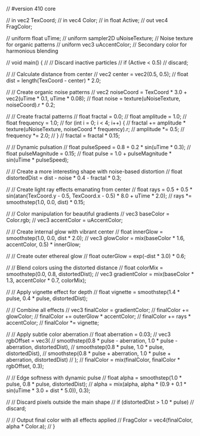 // #version 410 core

// in vec2 TexCoord;
// in vec4 Color;
// in float Active;
// out vec4 FragColor;

// uniform float uTime;
// uniform sampler2D uNoiseTexture;  // Noise texture for organic patterns
// uniform vec3 uAccentColor;        // Secondary color for harmonious blending

// void main() {
//     // Discard inactive particles
//     if (Active < 0.5) 
//         discard;
    
//     // Calculate distance from center
//     vec2 center = vec2(0.5, 0.5);
//     float dist = length(TexCoord - center) * 2.0;
    
//     // Create organic noise patterns
//     vec2 noiseCoord = TexCoord * 3.0 + vec2(uTime * 0.1, uTime * 0.08);
//     float noise = texture(uNoiseTexture, noiseCoord).r * 0.2;
    
//     // Create fractal patterns
//     float fractal = 0.0;
//     float amplitude = 1.0;
//     float frequency = 1.0;
//     for (int i = 0; i < 4; i++) {
//         fractal += amplitude * texture(uNoiseTexture, noiseCoord * frequency).r;
//         amplitude *= 0.5;
//         frequency *= 2.0;
//     }
//     fractal = fractal * 0.15;
    
//     // Dynamic pulsation
//     float pulseSpeed = 0.8 + 0.2 * sin(uTime * 0.3);
//     float pulseMagnitude = 0.15;
//     float pulse = 1.0 + pulseMagnitude * sin(uTime * pulseSpeed);
    
//     // Create a more interesting shape with noise-based distortion
//     float distortedDist = dist - noise * 0.4 - fractal * 0.3;
    
//     // Create light ray effects emanating from center
//     float rays = 0.5 + 0.5 * sin(atan(TexCoord.y - 0.5, TexCoord.x - 0.5) * 8.0 + uTime * 2.0);
//     rays *= smoothstep(1.0, 0.0, dist) * 0.15;
    
//     // Color manipulation for beautiful gradients
//     vec3 baseColor = Color.rgb;
//     vec3 accentColor = uAccentColor;
    
//     // Create internal glow with vibrant center
//     float innerGlow = smoothstep(1.0, 0.0, dist * 2.0);
//     vec3 glowColor = mix(baseColor * 1.6, accentColor, 0.5) * innerGlow;
    
//     // Create outer ethereal glow
//     float outerGlow = exp(-dist * 3.0) * 0.6;
    
//     // Blend colors using the distorted distance
//     float colorMix = smoothstep(0.0, 0.8, distortedDist);
//     vec3 gradientColor = mix(baseColor * 1.3, accentColor * 0.7, colorMix);
    
//     // Apply vignette effect for depth
//     float vignette = smoothstep(1.4 * pulse, 0.4 * pulse, distortedDist);
    
//     // Combine all effects
//     vec3 finalColor = gradientColor;
//     finalColor += glowColor;
//     finalColor += outerGlow * accentColor;
//     finalColor += rays * accentColor;
//     finalColor *= vignette;
    
//     // Apply subtle color aberration
//     float aberration = 0.03;
//     vec3 rgbOffset = vec3(
//         smoothstep(0.8 * pulse - aberration, 1.0 * pulse - aberration, distortedDist),
//         smoothstep(0.8 * pulse, 1.0 * pulse, distortedDist),
//         smoothstep(0.8 * pulse + aberration, 1.0 * pulse + aberration, distortedDist)
//     );
//     finalColor = mix(finalColor, finalColor * rgbOffset, 0.3);
    
//     // Edge softness with dynamic pulse
//     float alpha = smoothstep(1.0 * pulse, 0.8 * pulse, distortedDist);
//     alpha = mix(alpha, alpha * (0.9 + 0.1 * sin(uTime * 3.0 + dist * 5.0)), 0.3);
    
//     // Discard pixels outside the main shape
//     if (distortedDist > 1.0 * pulse) 
//         discard;
    
//     // Output final color with all effects applied
//     FragColor = vec4(finalColor, alpha * Color.a);
// }
